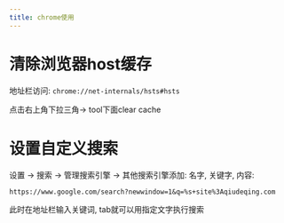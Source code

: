 ```yaml
---
title: chrome使用
---
```



# 清除浏览器host缓存

地址栏访问: `chrome://net-internals/hsts#hsts`

点击右上角下拉三角-> tool下面clear cache


# 设置自定义搜索

设置 -> 搜索 -> 管理搜索引擎 -> 其他搜索引擎添加: 名字, 关键字, 内容:

    https://www.google.com/search?newwindow=1&q=%s+site%3Aqiudeqing.com

此时在地址栏输入关键词, tab就可以用指定文字执行搜索

